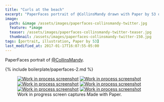 ```yaml
---
title: "Curls at the beach"
excerpt: "PaperFaces portrait of @CollinsMandy drawn with Paper by 53 on an iPad."
image: 
  path: &image /assets/images/paperfaces-collinsmandy-twitter.jpg 
  feature: *image
  teaser: /assets/images/paperfaces-collinsmandy-twitter-teaser.jpg
  thumbnail: /assets/images/paperfaces-collinsmandy-twitter-150.jpg
tags: [portrait, illustration, Paper by 53]
last_modified_at: 2017-01-17T16:07:55-05:00
---
```


PaperFaces portrait of [@CollinsMandy](https://twitter.com/CollinsMandy).

{% include boilerplate/paperfaces-2.md %}

<figure class="third">
	<a href="/assets/images/paperfaces-collinsmandy-process-1-lg.jpg"><img src="/assets/images/paperfaces-collinsmandy-process-1-600.jpg" alt="Work in process screenshot"></a>
	<a href="/assets/images/paperfaces-collinsmandy-process-2-lg.jpg"><img src="/assets/images/paperfaces-collinsmandy-process-2-600.jpg" alt="Work in process screenshot"></a>
	<a href="/assets/images/paperfaces-collinsmandy-process-3-lg.jpg"><img src="/assets/images/paperfaces-collinsmandy-process-3-600.jpg" alt="Work in process screenshot"></a>
	<a href="/assets/images/paperfaces-collinsmandy-process-4-lg.jpg"><img src="/assets/images/paperfaces-collinsmandy-process-4-600.jpg" alt="Work in process screenshot"></a>
	<a href="/assets/images/paperfaces-collinsmandy-process-5-lg.jpg"><img src="/assets/images/paperfaces-collinsmandy-process-5-600.jpg" alt="Work in process screenshot"></a>
	<a href="/assets/images/paperfaces-collinsmandy-process-6-lg.jpg"><img src="/assets/images/paperfaces-collinsmandy-process-6-600.jpg" alt="Work in process screenshot"></a>
	<figcaption>Work in progress screen captures Made with Paper.</figcaption>
</figure>
